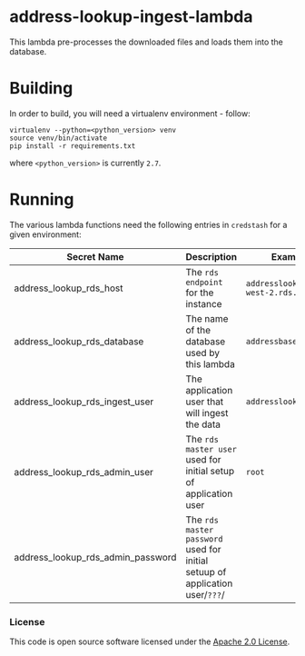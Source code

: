 
# address-lookup-ingest-lambda

This lambda pre-processes the downloaded files and loads them into the database.

# Building
In order to build, you will need a virtualenv environment - follow:
```shell script
virtualenv --python=<python_version> venv
source venv/bin/activate
pip install -r requirements.txt
```
where `<python_version>` is currently `2.7`.

# Running
The various lambda functions need the following entries in `credstash` for a given environment:

|Secret Name|Description|Example Value|
|-----------|-----------|-------------|
|address_lookup_rds_host|The `rds endpoint` for the instance|`addresslookup.abcd123.eu-west-2.rds.amazonaws.com`|
|address_lookup_rds_database|The name of the database used by this lambda|`addressbasepremium`|
|address_lookup_rds_ingest_user|The application user that will ingest the data|`addresslookupingester`|
|address_lookup_rds_admin_user|The `rds` `master user` used for initial setup of application user|`root`|
|address_lookup_rds_admin_password|The `rds` `master password` used for initial setuup of application user/`???`/


### License

This code is open source software licensed under the [Apache 2.0 License]("http://www.apache.org/licenses/LICENSE-2.0.html").
